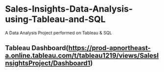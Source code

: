 # Sales-Insights-Data-Analysis-using-Tableau-and-SQL
A Data Analysis Project performed on Tableau &amp; SQL

## Tableau Dashboard(https://prod-apnortheast-a.online.tableau.com/t/tableau1219/views/SalesInsightsProject/Dashboard1)
